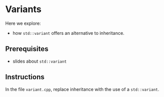 # Variants

Here we explore:
- how `std::variant` offers an alternative to inheritance.

## Prerequisites

- slides about `std::variant`

## Instructions

In the file `variant.cpp`, replace inheritance with the use of a `std::variant`.
